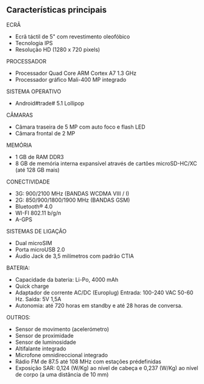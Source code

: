 ## Características principais

ECRÃ
- Ecrã táctil de 5" com revestimento oleofóbico
- Tecnologia IPS
- Resolução HD (1280 x 720 pixels)

PROCESSADOR
- Processador Quad Core ARM Cortex A7 1.3 GHz
- Processador gráfico Mali-400 MP integrado

SISTEMA OPERATIVO
-  Android#trade# 5.1 Lollipop

CÂMARAS
- Câmara traseira de 5 MP com auto foco e flash LED
- Câmara frontal de 2 MP

MEMÓRIA
- 1 GB de RAM DDR3
- 8 GB de memória interna expansível através de cartões microSD-HC/XC (até 128 GB mais)

CONECTIVIDADE
- 3G:  900/2100 MHz (BANDAS WCDMA VIII / I)
- 2G: 850/900/1800/1900 MHz (BANDAS GSM)
- Bluetooth® 4.0
- WI-FI 802.11 b/g/n
- A-GPS

SISTEMAS DE LIGAÇÃO
- Dual microSIM
- Porta microUSB 2.0
- Áudio Jack de 3,5 milímetros com padrão CTIA

BATERIA:
- Capacidade da bateria: Li-Po, 4000 mAh
- Quick charge
- Adaptador de corrente AC/DC (Europlug) Entrada: 100-240 VAC 50-60 Hz. Saída: 5V 1,5A
- Autonomia: até 720 horas em standby e até 28 horas de conversa.

OUTROS:
- Sensor de movimento (acelerómetro)
- Sensor de proximidade
- Sensor de luminosidade
- Altifalante integrado
- Microfone omnidireccional integrado
- Rádio FM de 87.5 até 108 MHz com estações prédefinidas
- Exposição SAR: 0,124 (W/Kg) ao nível de cabeça e 0,237 (W/Kg) ao nível de corpo (a uma distância de 10 mm)

